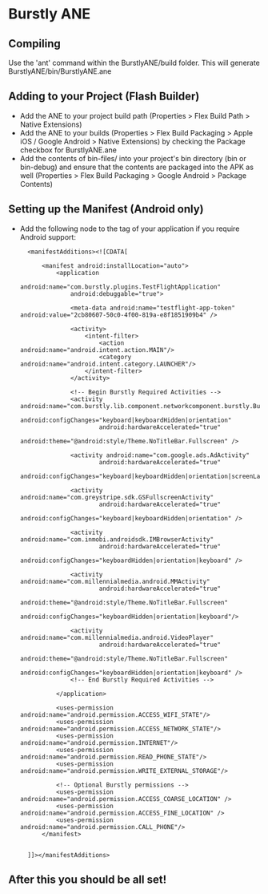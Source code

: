 # Burstly ANE

## Compiling

Use the 'ant' command within the BurstlyANE/build folder. This will generate BurstlyANE/bin/BurstlyANE.ane

## Adding to your Project (Flash Builder)

- Add the ANE to your project build path (Properties > Flex Build Path > Native Extensions)
- Add the ANE to your builds (Properties > Flex Build Packaging > Apple iOS / Google Android > Native Extensions) by checking the Package checkbox for BurstlyANE.ane
- Add the contents of bin-files/ into your project's bin directory (bin or bin-debug) and ensure that the contents are packaged into the APK as well (Properties > Flex Build Packaging > Google Android > Package Contents)

## Setting up the Manifest (Android only)

- Add the following node to the <android> tag of your application if you require Android support:

        <manifestAdditions><![CDATA[

			<manifest android:installLocation="auto">
			    <application
        			android:name="com.burstly.plugins.TestFlightApplication"
        			android:debuggable="true">
			    
			    	<meta-data android:name="testflight-app-token" android:value="2cb80607-50c0-4f00-819a-e8f1851909b4" />   
			    
			        <activity>
			            <intent-filter>
			                <action android:name="android.intent.action.MAIN"/>
			                <category android:name="android.intent.category.LAUNCHER"/>
			            </intent-filter>
			        </activity>
			        
			        <!-- Begin Burstly Required Activities -->
			        <activity android:name="com.burstly.lib.component.networkcomponent.burstly.BurstlyFullscreenActivity"
							android:configChanges="keyboard|keyboardHidden|orientation"
							android:hardwareAccelerated="true"
							android:theme="@android:style/Theme.NoTitleBar.Fullscreen" />
			
			        <activity android:name="com.google.ads.AdActivity"
							android:hardwareAccelerated="true"
							android:configChanges="keyboard|keyboardHidden|orientation|screenLayout|uiMode|screenSize|smallestScreenSize"/>
			
			        <activity android:name="com.greystripe.sdk.GSFullscreenActivity"
							android:hardwareAccelerated="true"
							android:configChanges="keyboard|keyboardHidden|orientation" />
			
			        <activity android:name="com.inmobi.androidsdk.IMBrowserActivity"
							android:hardwareAccelerated="true"
							android:configChanges="keyboardHidden|orientation|keyboard" />
			
			        <activity android:name="com.millennialmedia.android.MMActivity"
							android:hardwareAccelerated="true"
							android:theme="@android:style/Theme.NoTitleBar.Fullscreen"
							android:configChanges="keyboardHidden|orientation|keyboard"/>
							
			        <activity android:name="com.millennialmedia.android.VideoPlayer"
							android:hardwareAccelerated="true"
							android:theme="@android:style/Theme.NoTitleBar.Fullscreen"
							android:configChanges="keyboardHidden|orientation|keyboard" />
			        <!-- End Burstly Required Activities -->

   				</application>
            
			    <uses-permission android:name="android.permission.ACCESS_WIFI_STATE"/>
			    <uses-permission android:name="android.permission.ACCESS_NETWORK_STATE"/>
                <uses-permission android:name="android.permission.INTERNET"/>
			    <uses-permission android:name="android.permission.READ_PHONE_STATE"/>
			    <uses-permission android:name="android.permission.WRITE_EXTERNAL_STORAGE"/>
			    
			    <!-- Optional Burstly permissions -->
			    <uses-permission android:name="android.permission.ACCESS_COARSE_LOCATION" />
				<uses-permission android:name="android.permission.ACCESS_FINE_LOCATION" />
			    <uses-permission android:name="android.permission.CALL_PHONE"/>
			</manifest>

			
		]]></manifestAdditions>

## After this you should be all set!
